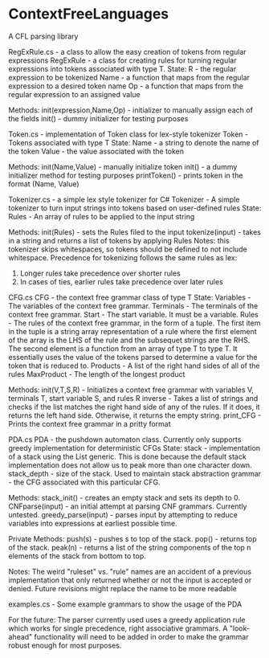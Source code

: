 # ContextFreeLanguages
A CFL parsing library

RegExRule.cs - a class to allow the easy creation of tokens from regular expressions
RegExRule<T> - a class for creating rules for turning regular expressions into tokens associated with type T.
  State:
  R - the regular expression to be tokenized
  Name - a function that maps from the regular expression to a desired token name
  Op - a function that maps from the regular expression to an assigned value

  Methods:
  init(expression,Name,Op) - initializer to manually assign each of the fields
  init() - dummy initializer for testing purposes

Token.cs - implementation of Token class for lex-style tokenizer
Token<T> - Tokens associated with type T
  State:
  Name - a string to denote the name of the token
  Value - the value associated with the token

  Methods:
  init(Name,Value) - manually initialize token
  init() - a dummy initializer method for testing purposes
  printToken() - prints token in the format (Name, Value)

Tokenizer.cs - a simple lex style tokenizer for C#
Tokenizer - A simple tokenizer to turn input strings into tokens based on user-defined rules
  State:
  Rules - An array of rules to be applied to the input string

  Methods:
  init(Rules) - sets the Rules filed to the input
  tokenize(input) - takes in a string and returns a list of tokens by applying Rules
  Notes: this tokenizer skips whitespaces, so tokens should be defined to not include
  whitespace.
  Precedence for tokenizing follows the same rules as lex:
  1. Longer rules take precedence over shorter rules
  2. In cases of ties, earlier rules take precedence over later rules

CFG.cs
CFG<T> - the context free grammar class of type T
  State:
  Variables - The variables of the context free grammar. 
  Terminals - The terminals of the context free grammar.
  Start - The start variable. It must be a variable.
  Rules - The rules of the context free grammar, in the form of a tuple. The
  first item in the tuple is a string array representation of a rule where the
  first element of the array is the LHS of the rule and the subsequet strings
  are the RHS. The second element is a function from an array of type T to type T.
  It essentially uses the value of the tokens parsed to determine a value for the
  token that is reduced to.
  Products - A list of the right hand sides of all of the rules
  MaxProduct - The length of the longest product

  Methods:
  init(V,T,S,R) - Initializes a context free grammar with variables V,
  terminals T, start variable S, and rules R
  inverse - Takes a list of strings and checks if the list matches the
  right hand side of any of the rules. If it does, it returns the left hand
  side. Otherwise, it returns the empty string.
  print_CFG - Prints the context free grammar in a pritty format

PDA.cs
PDA - the pushdown automaton class. Currently only supports
greedy implementation for deterministic CFGs
  State:
  stack - implementation of a stack using the List generic. This is
  done because the default stack implementation does not allow us to
  peak more than one character down.
  stack_depth - size of the stack. Used to maintain stack abstraction
  grammar - the CFG associated with this particular CFG.

  Methods:
  stack_init() - creates an empty stack and sets its depth to 0.
  CNFparse(input) - an initial attempt at parsing CNF grammars. Currently untested.
  greedy_parse(input) - parses input by attempting to reduce variables into expressions
  at earliest possible time.

  Private Methods:
  push(s) - pushes s to top of the stack.
  pop() - returns top of the stack.
  peak(n) - returns a list of the string components of the top n elements of the stack from bottom to top.

  Notes:
  The weird "ruleset" vs. "rule" names are an accident of a previous implementation that only returned whether or
  not the input is accepted or denied. Future revisions might replace the name to be more readable

examples.cs - Some example grammars to show the usage of the PDA



For the future:
The parser currently used uses a greedy application rule which works for single precedence, right associative grammars. A "look-ahead" functionality will need to be added in order to make the grammar robust enough for most purposes.
